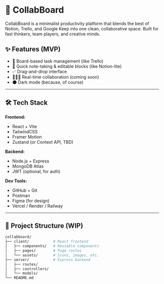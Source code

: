 # 🚀 CollabBoard

CollabBoard is a minimalist productivity platform that blends the best of Notion, Trello, and Google Keep into one clean, collaborative space. Built for fast thinkers, team players, and creative minds.

## ✨ Features (MVP)
- 🧠 Board-based task management (like Trello)
- 📝 Quick note-taking & editable blocks (like Notion-lite)
- ✅ Drag-and-drop interface
- 🧑‍🤝‍🧑 Real-time collaboration (coming soon)
- 🌑 Dark mode (because, of course)

---

## 🛠️ Tech Stack
**Frontend:**
- React + Vite
- TailwindCSS
- Framer Motion
- Zustand (or Context API, TBD)

**Backend:**
- Node.js + Express
- MongoDB Atlas
- JWT (optional, for auth)

**Dev Tools:**
- GitHub + Git
- Postman
- Figma (for design)
- Vercel / Render / Railway

---

## 🚧 Project Structure (WIP)
```bash
collabboard/
├── client/           # React frontend
│   ├── components/   # Reusable components
│   ├── pages/        # Page routes
│   └── assets/       # Icons, images, etc.
├── server/           # Express backend
│   ├── routes/
│   ├── controllers/
│   └── models/
└── README.md
```
